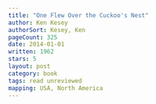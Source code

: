 ```yaml
---
title: "One Flew Over the Cuckoo's Nest"
author: Ken Kesey
authorSort: Kesey, Ken
pageCount: 325
date: 2014-01-01
written: 1962
stars: 5
layout: post
category: book
tags: read unreviewed
mapping: USA, North America
---
```

